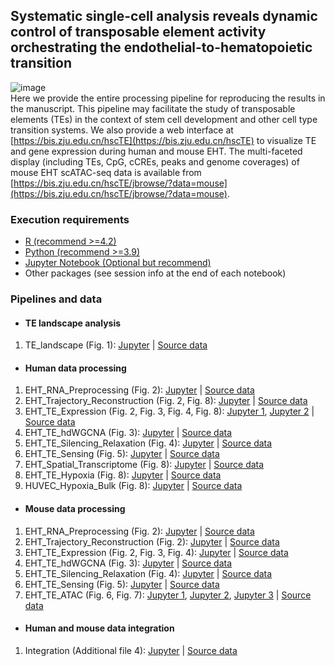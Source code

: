 ## Systematic single-cell analysis reveals dynamic control of transposable element activity orchestrating the endothelial-to-hematopoietic transition
![image](https://bis.zju.edu.cn/hscTE/img/hscTE.jpg)  
Here we provide the entire processing pipeline for reproducing the results in the manuscript. This pipeline may facilitate the study of transposable elements (TEs) in the context of stem cell development and other cell type transition systems. We also provide a web interface at [https://bis.zju.edu.cn/hscTE](https://bis.zju.edu.cn/hscTE) to visualize TE and gene expression during human and mouse EHT. The multi-faceted display (including TEs, CpG, cCREs, peaks and genome coverages) of mouse EHT scATAC-seq data is available from [https://bis.zju.edu.cn/hscTE/jbrowse/?data=mouse](https://bis.zju.edu.cn/hscTE/jbrowse/?data=mouse).
### Execution requirements
- [R (recommend >=4.2)](https://cran.r-project.org/)
- [Python (recommend >=3.9)](https://www.python.org/)
- [Jupyter Notebook (Optional but recommend) ](https://jupyter.org/)
- Other packages (see session info at the end of each notebook)
### Pipelines and data
- #### TE landscape analysis
1. TE_landscape (Fig. 1): [Jupyter](https://github.com/ventson/hscTE/blob/main/TE_landscape/TE_landscape.ipynb) | [Source data](https://bis.zju.edu.cn/hscTE/download/TE_landscape.tar.gz)
- #### Human data processing
1. EHT_RNA_Preprocessing (Fig. 2): [Jupyter](https://github.com/ventson/hscTE/blob/main/human_data_processing/1_EHT_RNA_Preprocessing/sample_human_agm.ipynb) | [Source data](https://bis.zju.edu.cn/hscTE/download/human_data_processing/1_EHT_RNA_Preprocessing.tar.gz)
2. EHT_Trajectory_Reconstruction (Fig. 2, Fig. 8): [Jupyter](https://github.com/ventson/hscTE/blob/main/human_data_processing/2_EHT_Trajectory_Reconstruction/sample_human_velocity.ipynb) | [Source data](https://bis.zju.edu.cn/hscTE/download/human_data_processing/2_EHT_Trajectory_Reconstruction.tar.gz)
3. EHT_TE_Expression (Fig. 2, Fig. 3, Fig. 4, Fig. 8): [Jupyter 1](https://github.com/ventson/hscTE/blob/main/human_data_processing/3_EHT_TE_Expression/sample_human_TE_EHT.ipynb), [Jupyter 2](https://github.com/ventson/hscTE/blob/main/human_data_processing/3_EHT_TE_Expression/sample_human_TE_AGM.ipynb) | [Source data](https://bis.zju.edu.cn/hscTE/download/human_data_processing/3_EHT_TE_Expression.tar.gz)
4. EHT_TE_hdWGCNA (Fig. 3): [Jupyter](https://github.com/ventson/hscTE/blob/main/human_data_processing/4_EHT_TE_hdWGCNA/sample_human_TE_hdWGCNA.ipynb) | [Source data](https://bis.zju.edu.cn/hscTE/download/human_data_processing/4_EHT_TE_hdWGCNA.tar.gz)
5. EHT_TE_Silencing_Relaxation (Fig. 4): [Jupyter](https://github.com/ventson/hscTE/blob/main/human_data_processing/5_EHT_TE_Silencing_Relaxation/sample_human_TE_silencing_relaxation.ipynb) | [Source data](https://bis.zju.edu.cn/hscTE/download/human_data_processing/5_EHT_TE_Silencing_Relaxation.tar.gz)
6. EHT_TE_Sensing (Fig. 5): [Jupyter](https://github.com/ventson/hscTE/blob/main/human_data_processing/6_EHT_TE_Sensing/sample_human_TE_sensing.ipynb) | [Source data](https://bis.zju.edu.cn/hscTE/download/human_data_processing/6_EHT_TE_Sensing.tar.gz)
7. EHT_Spatial_Transcriptome (Fig. 8): [Jupyter](https://github.com/ventson/hscTE/blob/main/human_data_processing/7_EHT_Spatial_Transcriptome/sample_human_spatial.ipynb) | [Source data](https://bis.zju.edu.cn/hscTE/download/human_data_processing/7_EHT_Spatial_Transcriptome.tar.gz)
8. EHT_TE_Hypoxia (Fig. 8): [Jupyter](https://github.com/ventson/hscTE/blob/main/human_data_processing/8_EHT_TE_Hypoxia/sample_human_TE_hypoxia.ipynb) | [Source data](https://bis.zju.edu.cn/hscTE/download/human_data_processing/8_EHT_TE_Hypoxia.tar.gz)
9. HUVEC_Hypoxia_Bulk (Fig. 8): [Jupyter](https://github.com/ventson/hscTE/blob/main/human_data_processing/9_HUVEC_Hypoxia_Bulk/sample_huvec_hypoxia.ipynb) | [Source data](https://bis.zju.edu.cn/hscTE/download/human_data_processing/9_HUVEC_Hypoxia_Bulk.tar.gz)
- #### Mouse data processing
1. EHT_RNA_Preprocessing (Fig. 2): [Jupyter](https://github.com/ventson/hscTE/blob/main/mouse_data_processing/1_EHT_RNA_Preprocessing/sample_mouse_agm.ipynb) | [Source data](https://bis.zju.edu.cn/hscTE/download/mouse_data_processing/1_EHT_RNA_Preprocessing.tar.gz)
2. EHT_Trajectory_Reconstruction (Fig. 2): [Jupyter](https://github.com/ventson/hscTE/blob/main/mouse_data_processing/2_EHT_Trajectory_Reconstruction/sample_mouse_velocity.ipynb) | [Source data](https://bis.zju.edu.cn/hscTE/download/mouse_data_processing/2_EHT_Trajectory_Reconstruction.tar.gz)
3. EHT_TE_Expression (Fig. 2, Fig. 3, Fig. 4): [Jupyter](https://github.com/ventson/hscTE/blob/main/mouse_data_processing/3_EHT_TE_Expression/sample_mouse_TE.ipynb) | [Source data](https://bis.zju.edu.cn/hscTE/download/mouse_data_processing/3_EHT_TE_Expression.tar.gz)
4. EHT_TE_hdWGCNA (Fig. 3): [Jupyter](https://github.com/ventson/hscTE/blob/main/mouse_data_processing/4_EHT_TE_hdWGCNA/sample_mouse_TE_hdWGCNA.ipynb) | [Source data](https://bis.zju.edu.cn/hscTE/download/mouse_data_processing/4_EHT_TE_hdWGCNA.tar.gz)
5. EHT_TE_Silencing_Relaxation (Fig. 4): [Jupyter](https://github.com/ventson/hscTE/blob/main/mouse_data_processing/5_EHT_TE_Silencing_Relaxation/sample_mouse_TE_silencing_relaxation.ipynb) | [Source data](https://bis.zju.edu.cn/hscTE/download/mouse_data_processing/5_EHT_TE_Silencing_Relaxation.tar.gz)
6. EHT_TE_Sensing (Fig. 5): [Jupyter](https://github.com/ventson/hscTE/blob/main/mouse_data_processing/6_EHT_TE_Sensing/sample_mouse_TE_sensing.ipynb) | [Source data](https://bis.zju.edu.cn/hscTE/download/mouse_data_processing/6_EHT_TE_Sensing.tar.gz)
7. EHT_TE_ATAC (Fig. 6, Fig. 7): [Jupyter 1](https://github.com/ventson/hscTE/blob/main/mouse_data_processing/7_EHT_ATAC/sample_mouse_ATAC_single.ipynb), [Jupyter 2](https://github.com/ventson/hscTE/blob/main/mouse_data_processing/7_EHT_ATAC/sample_mouse_ATAC_CCAN.ipynb), [Jupyter 3](https://github.com/ventson/hscTE/blob/main/mouse_data_processing/7_EHT_ATAC/sample_mouse_ATAC_motif.ipynb) | [Source data](https://bis.zju.edu.cn/hscTE/download/mouse_data_processing/7_EHT_ATAC.tar.gz)
- #### Human and mouse data integration
1. Integration (Additional file 4): [Jupyter](https://github.com/ventson/hscTE/blob/main/integration/sample_EHT_integrate.ipynb) | [Source data](https://bis.zju.edu.cn/hscTE/download/integration.tar.gz)
